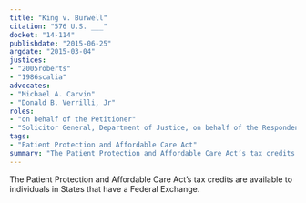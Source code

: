 ```yaml
---
title: "King v. Burwell"
citation: "576 U.S. ___"
docket: "14-114"
publishdate: "2015-06-25"
argdate: "2015-03-04"
justices:
- "2005roberts"
- "1986scalia"
advocates:
- "Michael A. Carvin"
- "Donald B. Verrilli, Jr"
roles:
- "on behalf of the Petitioner"
- "Solicitor General, Department of Justice, on behalf of the Respondents"
tags:
- "Patient Protection and Affordable Care Act"
summary: "The Patient Protection and Affordable Care Act’s tax credits are available to individuals in States that have a Federal Exchange."
---
```

The Patient Protection and Affordable Care Act’s tax credits are available to individuals in States that have a Federal Exchange.

